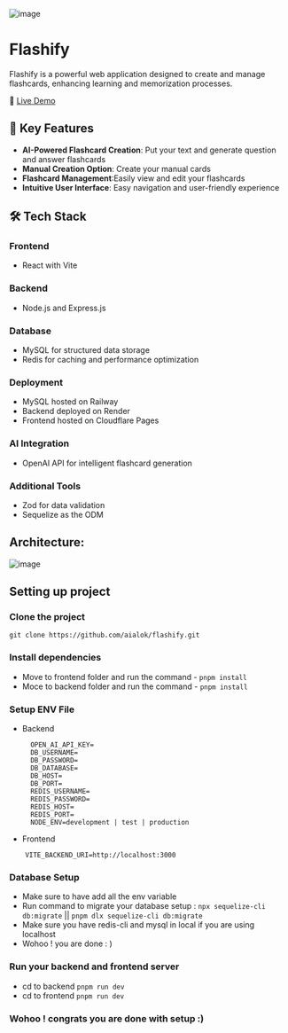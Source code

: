 ![image](https://github.com/user-attachments/assets/fbd9549f-a790-4861-bc0e-b20323b10d9d)

# Flashify

Flashify is a powerful web application designed to create and manage flashcards, enhancing learning and memorization processes.

🚀 [Live Demo](https://flashify.pages.dev/)

## 🌟 Key Features

- **AI-Powered Flashcard Creation**: Put your text and generate question and answer flashcards
- **Manual Creation Option**: Create your manual cards
- **Flashcard Management**:Easily view and edit your flashcards
- **Intuitive User Interface**: Easy navigation and user-friendly experience

## 🛠️ Tech Stack

### Frontend
- React with Vite 

### Backend
- Node.js and Express.js

### Database
- MySQL for structured data storage
- Redis for caching and performance optimization

### Deployment
- MySQL hosted on Railway
- Backend deployed on Render
- Frontend hosted on Cloudflare Pages

### AI Integration
- OpenAI API for intelligent flashcard generation

### Additional Tools
- Zod for data validation
- Sequelize as the ODM

## Architecture:
![image](https://github.com/user-attachments/assets/3c534cef-c44b-4c3d-950d-384963831d23)


## Setting up project

### Clone the project
```
git clone https://github.com/aialok/flashify.git
```
### Install dependencies 
- Move to frontend folder and run the command - `pnpm install`
- Moce to backend folder and run the command - `pnpm install`

### Setup ENV File
- Backend
  ```
    OPEN_AI_API_KEY=
    DB_USERNAME=
    DB_PASSWORD=
    DB_DATABASE=
    DB_HOST=
    DB_PORT=
    REDIS_USERNAME=
    REDIS_PASSWORD=
    REDIS_HOST=
    REDIS_PORT=
    NODE_ENV=development | test | production
  ```
- Frontend
```
    VITE_BACKEND_URI=http://localhost:3000
```
### Database Setup
- Make sure to have add all the env variable
- Run command to migrate your database setup : `npx sequelize-cli db:migrate` || `pnpm dlx sequelize-cli db:migrate`
- Make sure you have redis-cli and mysql in local if you are using localhost
- Wohoo ! you are done : )

### Run your backend and frontend server
  - cd to backend `pnpm run dev`
  - cd to frontend `pnpm run dev`

### Wohoo ! congrats you are done with setup  :)
  





